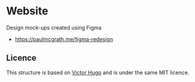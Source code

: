 # Website

Design mock-ups created using Figma
* https://paulmcgrath.me/figma-redesign

## Licence
This structure is based on [Victor Hugo][victor] and is under the same MIT licence.

[victor]:   https://github.com/netlify/victor-hugo

